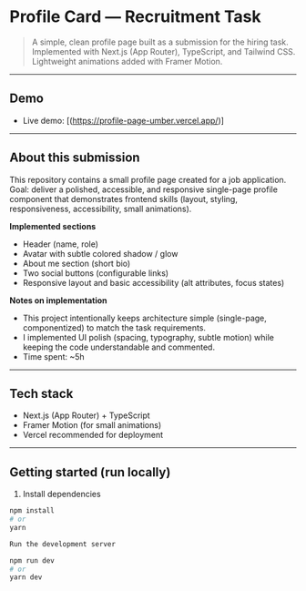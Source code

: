# Profile Card — Recruitment Task

> A simple, clean profile page built as a submission for the hiring task.  
> Implemented with Next.js (App Router), TypeScript, and Tailwind CSS. Lightweight animations added with Framer Motion.

---

## Demo
- Live demo: [(https://profile-page-umber.vercel.app/)]

---

## About this submission
This repository contains a small profile page created for a job application.  
Goal: deliver a polished, accessible, and responsive single-page profile component that demonstrates frontend skills (layout, styling, responsiveness, accessibility, small animations).

**Implemented sections**
- Header (name, role)  
- Avatar with subtle colored shadow / glow  
- About me section (short bio)  
- Two social buttons (configurable links)  
- Responsive layout and basic accessibility (alt attributes, focus states)

**Notes on implementation**
- This project intentionally keeps architecture simple (single-page, componentized) to match the task requirements.
- I implemented UI polish (spacing, typography, subtle motion) while keeping the code understandable and commented.
- Time spent: ~5h 
---

## Tech stack
- Next.js (App Router) + TypeScript  
- Framer Motion (for small animations)  
- Vercel recommended for deployment

---

## Getting started (run locally)

1. Install dependencies  
```bash
npm install
# or
yarn

Run the development server

npm run dev
# or
yarn dev

